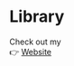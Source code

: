 # Library
<p>Check out my <br> 👉 <a href="https://chriscash2020.github.io/Library/">Website</a></p>
